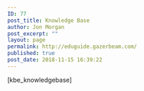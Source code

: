 ```yaml
---
ID: 77
post_title: Knowledge Base
author: Jon Morgan
post_excerpt: ""
layout: page
permalink: http://eduguide.gazerbeam.com/
published: true
post_date: 2018-11-15 16:39:22
---
```

[kbe_knowledgebase]
